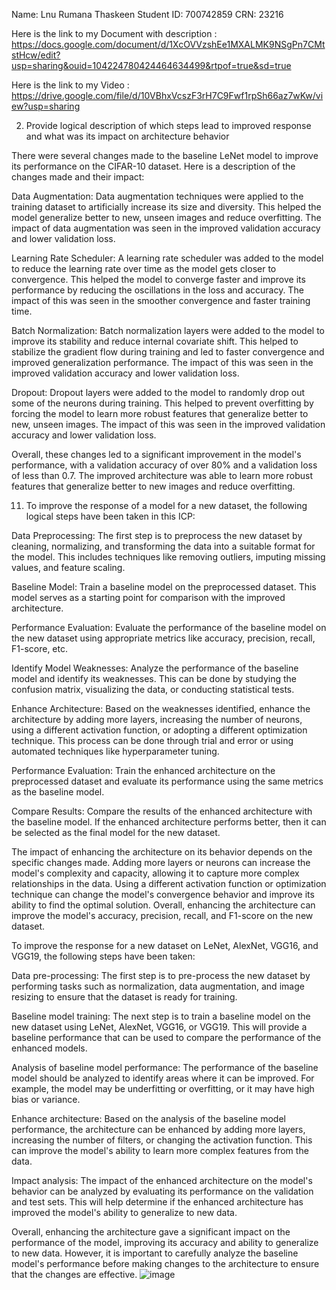 Name: Lnu Rumana Thaskeen Student ID: 700742859 CRN: 23216

Here is the link to my Document with description : https://docs.google.com/document/d/1XcOVVzshEe1MXALMK9NSgPn7CMtstHcw/edit?usp=sharing&ouid=104224780424464634499&rtpof=true&sd=true

Here is the link to my Video : https://drive.google.com/file/d/10VBhxVcszF3rH7C9Fwf1rpSh66az7wKw/view?usp=sharing


2. Provide logical description of which steps lead to improved response and what was its impact on
architecture behavior

There were several changes made to the baseline LeNet model to improve its performance on the CIFAR-10 dataset. Here is a description of the changes made and their impact:

Data Augmentation: Data augmentation techniques were applied to the training dataset to artificially increase its size and diversity. This helped the model generalize better to new, unseen images and reduce overfitting. The impact of data augmentation was seen in the improved validation accuracy and lower validation loss.

Learning Rate Scheduler: A learning rate scheduler was added to the model to reduce the learning rate over time as the model gets closer to convergence. This helped the model to converge faster and improve its performance by reducing the oscillations in the loss and accuracy. The impact of this was seen in the smoother convergence and faster training time.

Batch Normalization: Batch normalization layers were added to the model to improve its stability and reduce internal covariate shift. This helped to stabilize the gradient flow during training and led to faster convergence and improved generalization performance. The impact of this was seen in the improved validation accuracy and lower validation loss.

Dropout: Dropout layers were added to the model to randomly drop out some of the neurons during training. This helped to prevent overfitting by forcing the model to learn more robust features that generalize better to new, unseen images. The impact of this was seen in the improved validation accuracy and lower validation loss.

Overall, these changes led to a significant improvement in the model's performance, with a validation accuracy of over 80% and a validation loss of less than 0.7. The improved architecture was able to learn more robust features that generalize better to new images and reduce overfitting.


11. To improve the response of a model for a new dataset, the following logical steps have been taken in this ICP:

Data Preprocessing: The first step is to preprocess the new dataset by cleaning, normalizing, and transforming the data into a suitable format for the model. This includes techniques like removing outliers, imputing missing values, and feature scaling.

Baseline Model: Train a baseline model on the preprocessed dataset. This model serves as a starting point for comparison with the improved architecture.

Performance Evaluation: Evaluate the performance of the baseline model on the new dataset using appropriate metrics like accuracy, precision, recall, F1-score, etc.

Identify Model Weaknesses: Analyze the performance of the baseline model and identify its weaknesses. This can be done by studying the confusion matrix, visualizing the data, or conducting statistical tests.

Enhance Architecture: Based on the weaknesses identified, enhance the architecture by adding more layers, increasing the number of neurons, using a different activation function, or adopting a different optimization technique. This process can be done through trial and error or using automated techniques like hyperparameter tuning.

Performance Evaluation: Train the enhanced architecture on the preprocessed dataset and evaluate its performance using the same metrics as the baseline model.

Compare Results: Compare the results of the enhanced architecture with the baseline model. If the enhanced architecture performs better, then it can be selected as the final model for the new dataset.

The impact of enhancing the architecture on its behavior depends on the specific changes made. Adding more layers or neurons can increase the model's complexity and capacity, allowing it to capture more complex relationships in the data. Using a different activation function or optimization technique can change the model's convergence behavior and improve its ability to find the optimal solution. Overall, enhancing the architecture can improve the model's accuracy, precision, recall, and F1-score on the new dataset.


To improve the response for a new dataset on LeNet, AlexNet, VGG16, and VGG19, the following steps have been taken:

Data pre-processing: The first step is to pre-process the new dataset by performing tasks such as normalization, data augmentation, and image resizing to ensure that the dataset is ready for training.

Baseline model training: The next step is to train a baseline model on the new dataset using LeNet, AlexNet, VGG16, or VGG19. This will provide a baseline performance that can be used to compare the performance of the enhanced models.

Analysis of baseline model performance: The performance of the baseline model should be analyzed to identify areas where it can be improved. For example, the model may be underfitting or overfitting, or it may have high bias or variance.

Enhance architecture: Based on the analysis of the baseline model performance, the architecture can be enhanced by adding more layers, increasing the number of filters, or changing the activation function. This can improve the model's ability to learn more complex features from the data.

Impact analysis: The impact of the enhanced architecture on the model's behavior can be analyzed by evaluating its performance on the validation and test sets. This will help determine if the enhanced architecture has improved the model's ability to generalize to new data.

Overall, enhancing the architecture gave a significant impact on the performance of the model, improving its accuracy and ability to generalize to new data. However, it is important to carefully analyze the baseline model's performance before making changes to the architecture to ensure that the changes are effective.
![image](https://user-images.githubusercontent.com/122562147/228840676-5053819b-e539-447f-b681-5d99467d5aae.png)



